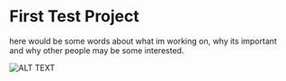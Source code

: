 # First Test Project

here would be some words about what im working on, why its important and why other people may be some interested.

![ALT TEXT](https://www.google.com/imgres?imgurl=https%3A%2F%2Fi.guim.co.uk%2Fimg%2Fmedia%2Ffe1e34da640c5c56ed16f76ce6f994fa9343d09d%2F0_174_3408_2046%2Fmaster%2F3408.jpg%3Fwidth%3D1200%26height%3D900%26quality%3D85%26auto%3Dformat%26fit%3Dcrop%26s%3D0d3f33fb6aa6e0154b7713a00454c83d&imgrefurl=https%3A%2F%2Fwww.theguardian.com%2Fscience%2F2019%2Fjun%2F17%2Fhow-dogs-capture-your-heart-evolution-puppy-dog-eyes&tbnid=zt4uNhWr-q4O7M&vet=12ahUKEwiHm_nI9sH4AhVFBM0KHUEoDtIQMygCegUIARDbAQ..i&docid=WdQJYRL3o17gHM&w=1200&h=900&q=dog&ved=2ahUKEwiHm_nI9sH4AhVFBM0KHUEoDtIQMygCegUIARDbAQ)
